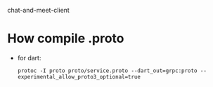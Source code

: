 chat-and-meet-client

# How compile .proto
- for dart:
    ```
    protoc -I proto proto/service.proto --dart_out=grpc:proto --experimental_allow_proto3_optional=true
    ```